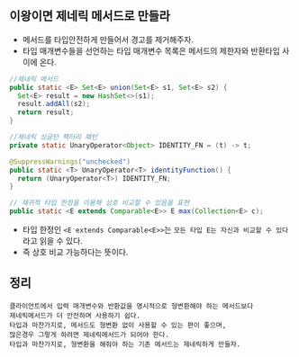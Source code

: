 ## 이왕이면 제네릭 메서드로 만들라
  - 메서드를 타입안전하게 만들어서 경고를 제거해주자.
  - 타입 매개변수들을 선언하는 타입 매개변수 목록은 메서드의 제한자와 반환타입 사이에 온다.
  ```java
  //제네릭 메서드
  public static <E> Set<E> union(Set<E> s1, Set<E> s2) {
    Set<E> result = new HashSet<>(s1);
    result.addAll(s2);
    return result;
  }
  ```
  ```java
  //제네릭 싱글턴 팩터리 패턴
  private static UnaryOperator<Object> IDENTITY_FN = (t) -> t;
  
  @SuppressWarnings("unchecked")
  public static <T> UnaryOperator<T> identityFunction() {
    return (UnaryOperator<T>) IDENTITY_FN;
  }
  ```
  ```java
  // 재귀적 타입 한정을 이용해 상호 비교할 수 있음을 표현
  public static <E extends Comparable<E>> E max(Collection<E> c);
  ```
  - 타입 한정인 `<E extends Comparable<E>>`는 `모든 타입 E는 자신과 비교할 수 있다` 라고 읽을 수 있다.
  - 즉 상호 비교 가능하다는 뜻이다.

## 정리
  ```
  클라이언트에서 입력 매개변수와 반환값을 명시적으로 형변환해야 하는 메서드보다
  제네릭메서드가 더 안전하며 사용하기 쉽다.
  타입과 마찬가지로, 메서드도 형변환 없이 사용할 수 있는 편이 좋으며,
  많은경우 그렇게 하려면 제네릭메서드가 되어야 한다.
  타입과 마찬가지로, 형변환을 해줘야 하는 기존 메서드는 제네릭하게 만들자.
  ```

